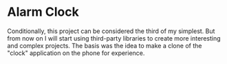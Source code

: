 # Alarm Clock
Conditionally, this project can be considered the third of my simplest. But from now on I will start using third-party libraries to create more interesting and complex projects.
The basis was the idea to make a clone of the "clock" application on the phone for experience.
